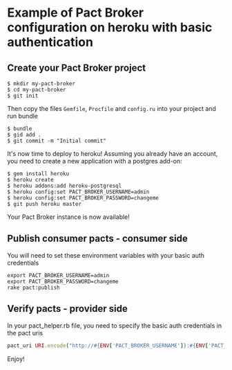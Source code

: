 # Example of Pact Broker configuration on heroku with basic authentication

## Create your Pact Broker project

```
$ mkdir my-pact-broker
$ cd my-pact-broker
$ git init
```

Then copy the files `Gemfile`, `Procfile` and `config.ru` into your project and run bundle
```
$ bundle
$ gid add .
$ git commit -m "Initial commit"
```

It's now time to deploy to heroku! Assuming you already have an account, you need to create a new application with a postgres add-on:
```
$ gem install heroku
$ heroku create
$ heroku addons:add heroku-postgresql
$ heroku config:set PACT_BROKER_USERNAME=admin
$ heroku config:set PACT_BROKER_PASSWORD=changeme
$ git push heroku master
```
Your Pact Broker instance is now available!

## Publish consumer pacts - consumer side
You will need to set these environment variables with your basic auth credentials 
```
export PACT_BROKER_USERNAME=admin
export PACT_BROKER_PASSWORD=changeme
rake pact:publish
```

## Verify pacts - provider side
In your pact_helper.rb file, you need to specify the basic auth credentials in the pact uris
```ruby
pact_uri URI.encode("http://#{ENV['PACT_BROKER_USERNAME']}:#{ENV['PACT_BROKER_PASSWORD']}@my-pact-broker.herokuapp.com/pacts/provider_pact_endpoint")
```

Enjoy!
